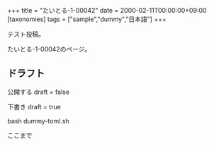 +++
title = "たいとる-1-00042"
date = 2000-02-11T00:00:00+09:00
[taxonomies]
tags = ["sample","dummy","日本語"]
+++

テスト投稿。

たいとる-1-00042のページ。


## ドラフト

公開する
draft = false

下書き
draft = true

bash dummy-toml.sh

ここまで
